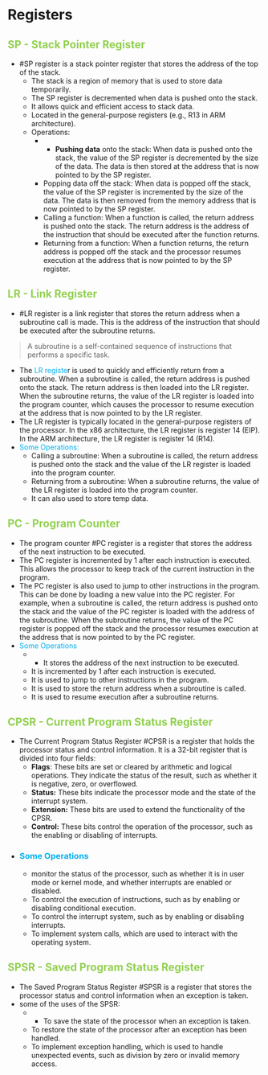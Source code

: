# Registers

## <span style="color:#92d050">SP - Stack Pointer Register</span>

- #SP register is a stack pointer register that stores the address of the top of the stack.
    - The stack is a region of memory that is used to store data temporarily.
    - The SP register is decremented when data is pushed onto the stack.
    - It allows quick and efficient access to stack data.
    - Located in the general-purpose registers (e.g., R13 in ARM architecture).
    - Operations:
	    - - **Pushing data** onto the stack: When data is pushed onto the stack, the value of the SP register is decremented by the size of the data. The data is then stored at the address that is now pointed to by the SP register.
		- Popping data off the stack: When data is popped off the stack, the value of the SP register is incremented by the size of the data. The data is then removed from the memory address that is now pointed to by the SP register.
		- Calling a function: When a function is called, the return address is pushed onto the stack. The return address is the address of the instruction that should be executed after the function returns.
		- Returning from a function: When a function returns, the return address is popped off the stack and the processor resumes execution at the address that is now pointed to by the SP register.

## <span style="color:#92d050">L<span style="color:#92d050">R - Link Register</span></span>

- #LR register is a link register that stores the return address when a subroutine call is made. This is the address of the instruction that should be executed after the subroutine returns.

> A subroutine is a self-contained sequence of instructions that performs a specific task.

- The <span style="color:#00b0f0">LR registe</span>r is used to quickly and efficiently return from a subroutine. When a subroutine is called, the return address is pushed onto the stack. The return address is then loaded into the LR register. When the subroutine returns, the value of the LR register is loaded into the program counter, which causes the processor to resume execution at the address that is now pointed to by the LR register.
- The LR register is typically located in the general-purpose registers of the processor. In the x86 architecture, the LR register is register 14 (EIP). In the ARM architecture, the LR register is register 14 (R14).
- <span style="color:#00b0f0">Some Operations:</span>
	- Calling a subroutine: When a subroutine is called, the return address is pushed onto the stack and the value of the LR register is loaded into the program counter.
	- Returning from a subroutine: When a subroutine returns, the value of the LR register is loaded into the program counter.
	- It can also used to store temp data.

## <span style="color:#92d050">P<span style="color:#92d050">C - Program Counter</span></span>
- The program counter #PC register is a register that stores the address of the next instruction to be executed.
- The PC register is incremented by 1 after each instruction is executed. This allows the processor to keep track of the current instruction in the program.
- The PC register is also used to jump to other instructions in the program. This can be done by loading a new value into the PC register. For example, when a subroutine is called, the return address is pushed onto the stack and the value of the PC register is loaded with the address of the subroutine. When the subroutine returns, the value of the PC register is popped off the stack and the processor resumes execution at the address that is now pointed to by the PC register.
- <span style="color:#00b0f0">Some Operations</span>
	- - It stores the address of the next instruction to be executed.
	- It is incremented by 1 after each instruction is executed.
	- It is used to jump to other instructions in the program.
	- It is used to store the return address when a subroutine is called.
	- It is used to resume execution after a subroutine returns.


## <span style="color:#92d050">CPSR - Current Program Status Register</span>

- The Current Program Status Register #CPSR is a register that holds the processor status and control information. It is a 32-bit register that is divided into four fields:
    - **Flags**: These bits are set or cleared by arithmetic and logical operations. They indicate the status of the result, such as whether it is negative, zero, or overflowed.
    - **Status:** These bits indicate the processor mode and the state of the interrupt system.
    - **Extension:** These bits are used to extend the functionality of the CPSR.
    - **Control:** These bits control the operation of the processor, such as the enabling or disabling of interrupts.
- ### <span style="color:#00b0f0">Some Operations</span>
	- monitor the status of the processor, such as whether it is in user mode or kernel mode, and whether interrupts are enabled or disabled.
	- To control the execution of instructions, such as by enabling or disabling conditional execution.
	- To control the interrupt system, such as by enabling or disabling interrupts.
	- To implement system calls, which are used to interact with the operating system.
## <span style="color:#92d050">SPSR - Saved Program Status Register</span>
- The Saved Program Status Register #SPSR is a register that stores the processor status and control information when an exception is taken.
- some of the uses of the SPSR:
	- - To save the state of the processor when an exception is taken.
	- To restore the state of the processor after an exception has been handled.
	- To implement exception handling, which is used to handle unexpected events, such as division by zero or invalid memory access.